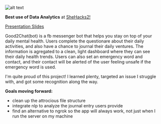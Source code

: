 ![alt text](https://i.imgur.com/6ikWS21.png "landingimage")

**Best use of Data Analytics** at [SheHacks2!](https://devpost.com/software/good2chat-bot)

[Presentation Slides](https://docs.google.com/presentation/d/1iUBBSWKeeqphWWoZhEdyqNbJK32NzZjVm3YGKZxRBJM/edit?usp=sharing)

Good2Chat(bot) is a fb messenger bot that helps you stay on top of your daily mental health.
Users complete the questionare about their daily activities, and also have a chance to journal their daily ventures. 
The information is agregated to a clean, light dashboard where they can see their daily health trends.
Users can also set an emergency word and contact, and their contact will be alerted of the user feeling unsafe if the emergency word is used.

I'm quite proud of this project! I learned plenty, targeted an issue I struggle with, and got some recognition along the way.

**Goals moving forward:**
- clean up the attrocious file structure
- integrate nlp to analyze the journal entry users provide
- find an alternative to ngrok so the app will always work, not just when I run the server on my machine
